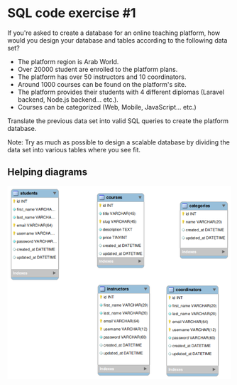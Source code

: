 # SQL code exercise #1

If you're asked to create a database for an online teaching platform, how would you design your database and tables according to the following data set?

- The platform region is Arab World.
- Over 20000 student are enrolled to the platform plans.
- The platform has over 50 instructors and 10 coordinators.
- Around 1000 courses can be found on the platform's site.
- The platform provides their students with 4 different diplomas (Laravel backend, Node.js backend... etc.).
- Courses can be categorized (Web, Mobile, JavaScript... etc.)

Translate the previous data set into valid SQL queries to create the platform database.

Note: Try as much as possible to design a scalable database by dividing the data set into various tables where you see fit.

## Helping diagrams

![Helping diagram](diagram1.png)
